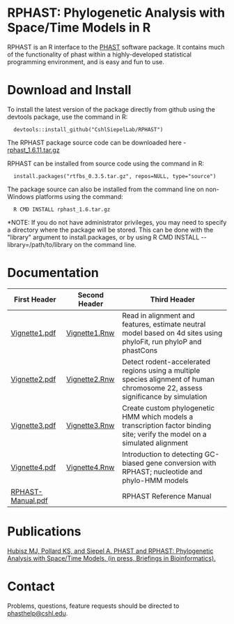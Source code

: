 # RPHAST: Phylogenetic Analysis with Space/Time Models in R



RPHAST is an R interface to the [PHAST](http://compgen.cshl.edu/phast/) software package. It contains much of the functionality of phast within a highly-developed statistical programming environment, and is easy and fun to use. 





# Download and Install


To install the latest version of the package directly from github using the devtools package, use the command in R:

      devtools::install_github("CshlSiepelLab/RPHAST")
      
The RPHAST package source code can be downloaded here - [rphast_1.6.11.tar.gz](http://compgen.cshl.edu/rphast/downloads/rphast_1.6.11.tar.gz)

RPHAST can be installed from source code using the command in R:
      
      install.packages("rtfbs_0.3.5.tar.gz", repos=NULL, type="source")
      
The package source can also be installed from the command line on non-Windows platforms using the command:

      R CMD INSTALL rphast_1.6.tar.gz     

*NOTE: If you do not have administrator privileges, you may need to specify a directory where the package will be stored. This can be done with the "library" argument to install.packages, or by using R CMD INSTALL --library=/path/to/library on the command line.

# Documentation


| First Header  | Second Header | Third Header |
| ------------- | ------------- |------------- |
| [Vignette1.pdf](http://compgen.cshl.edu/rphast/vignette1.pdf)  | [Vignette1.Rnw](http://compgen.cshl.edu/rphast/vignette1.Rnw)  | Read in alignment and features, estimate neutral model based on 4d sites using phyloFit, run phyloP and phastCons |
| [Vignette2.pdf](http://compgen.cshl.edu/rphast/vignette2.pdf)  | [Vignette2.Rnw](http://compgen.cshl.edu/rphast/vignette2.Rnw)  | Detect rodent-accelerated regions using a multiple species alignment of human chromosome 22, assess significance by simulation |
| [Vignette3.pdf](http://compgen.cshl.edu/rphast/vignette3.pdf)  | [Vignette3.Rnw](http://compgen.cshl.edu/rphast/vignette3.Rnw)  | Create custom phylogenetic HMM which models a transcription factor binding site; verify the model on a simulated alignment |
| [Vignette4.pdf](http://compgen.cshl.edu/rphast/vignette4.pdf)  | [Vignette4.Rnw](http://compgen.cshl.edu/rphast/vignette4.Rnw)  | Introduction to detecting GC-biased gene conversion with RPHAST; nucleotide and phylo-HMM models |
| [RPHAST-Manual.pdf](http://compgen.cshl.edu/rphast/rphast-manual.pdf)  |   | RPHAST  Reference Manual |


# Publications

 [Hubisz MJ, Pollard KS, and Siepel A. PHAST and RPHAST: Phylogenetic Analysis with Space/Time Models. (in press, Briefings in Bioinformatics).](https://academic.oup.com/bib/article/12/1/41/244593)
 
 # Contact
 
Problems, questions, feature requests should be directed to [phasthelp@cshl.edu](phasthelp@cshl.edu).

